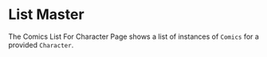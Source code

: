 # List Master

The Comics List For Character Page shows a list of instances of `Comics` for a provided `Character`.
